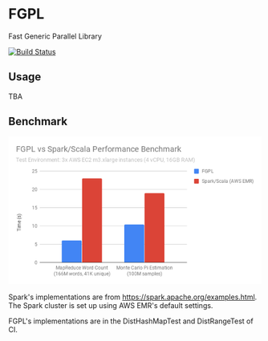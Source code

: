 # FGPL
Fast Generic Parallel Library

[![Build Status](https://travis-ci.org/jl2922/fgpl.svg?branch=master)](https://travis-ci.org/jl2922/fgpl)

## Usage
TBA

## Benchmark
![Serialize and Parse Time](https://github.com/jl2922/fgpl/blob/master/performance.png)

Spark's implementations are from https://spark.apache.org/examples.html.
The Spark cluster is set up using AWS EMR's default settings.

FGPL's implementations are in the DistHashMapTest and DistRangeTest of CI.
